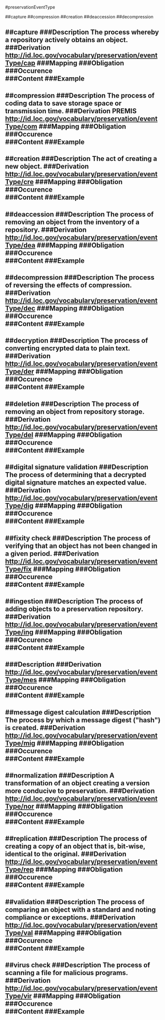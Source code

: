 #preservationEventType

##capture
##compression
##creation
##deaccession
##decompression














##capture
###Description
The process whereby a repository actively obtains an object.
###Derivation
http://id.loc.gov/vocabulary/preservation/eventType/cap
###Mapping
###Obligation	
###Occurence	
###Content
###Example
---------------------------------
##compression
###Description
The process of coding data to save storage space or transmission time.
###Derivation
PREMIS
http://id.loc.gov/vocabulary/preservation/eventType/com
###Mapping
###Obligation	
###Occurence	
###Content
###Example
---------------------------------
##creation
###Description
The act of creating a new object.
###Derivation
http://id.loc.gov/vocabulary/preservation/eventType/cre
###Mapping
###Obligation	
###Occurence	
###Content
###Example
---------------------------------
##deaccession
###Description
The process of removing an object from the inventory of a repository.
###Derivation
http://id.loc.gov/vocabulary/preservation/eventType/dea
###Mapping
###Obligation	
###Occurence	
###Content
###Example
---------------------------------
##decompression
###Description
The process of reversing the effects of compression.
###Derivation
http://id.loc.gov/vocabulary/preservation/eventType/dec
###Mapping
###Obligation	
###Occurence	
###Content
###Example
---------------------------------
##decryption
###Description
The process of converting encrypted data to plain text.
###Derivation
http://id.loc.gov/vocabulary/preservation/eventType/der
###Mapping
###Obligation	
###Occurence	
###Content
###Example
---------------------------------
##deletion
###Description
The process of removing an object from repository storage.
###Derivation
http://id.loc.gov/vocabulary/preservation/eventType/del
###Mapping
###Obligation	
###Occurence	
###Content
###Example
---------------------------------
##digital signature validation
###Description
The process of determining that a decrypted digital signature matches an expected value.
###Derivation
http://id.loc.gov/vocabulary/preservation/eventType/dig
###Mapping
###Obligation	
###Occurence	
###Content
###Example
---------------------------------
##fixity check
###Description
The process of verifying that an object has not been changed in a given period.
###Derivation
http://id.loc.gov/vocabulary/preservation/eventType/fix
###Mapping
###Obligation	
###Occurence	
###Content
###Example
---------------------------------
##ingestion
###Description
The process of adding objects to a preservation repository.
###Derivation
http://id.loc.gov/vocabulary/preservation/eventType/ing
###Mapping
###Obligation	
###Occurence	
###Content
###Example
---------------------------------
##
###Description
###Derivation
http://id.loc.gov/vocabulary/preservation/eventType/mes
###Mapping
###Obligation	
###Occurence	
###Content
###Example
---------------------------------
##message digest calculation
###Description
The process by which a message digest ("hash") is created.
###Derivation
http://id.loc.gov/vocabulary/preservation/eventType/mig
###Mapping
###Obligation	
###Occurence	
###Content
###Example
---------------------------------
##normalization
###Description
A transformation of an object creating a version more conducive to preservation.
###Derivation
http://id.loc.gov/vocabulary/preservation/eventType/nor
###Mapping
###Obligation	
###Occurence	
###Content
###Example
---------------------------------
##replication
###Description
The process of creating a copy of an object that is, bit-wise, identical to the original.
###Derivation
http://id.loc.gov/vocabulary/preservation/eventType/rep
###Mapping
###Obligation	
###Occurence	
###Content
###Example
---------------------------------
##validation
###Description
The process of comparing an object with a standard and noting compliance or exceptions.
###Derivation
http://id.loc.gov/vocabulary/preservation/eventType/val
###Mapping
###Obligation	
###Occurence	
###Content
###Example
---------------------------------
##virus check
###Description
The process of scanning a file for malicious programs.
###Derivation
http://id.loc.gov/vocabulary/preservation/eventType/vir
###Mapping
###Obligation	
###Occurence	
###Content
###Example
---------------------------------
